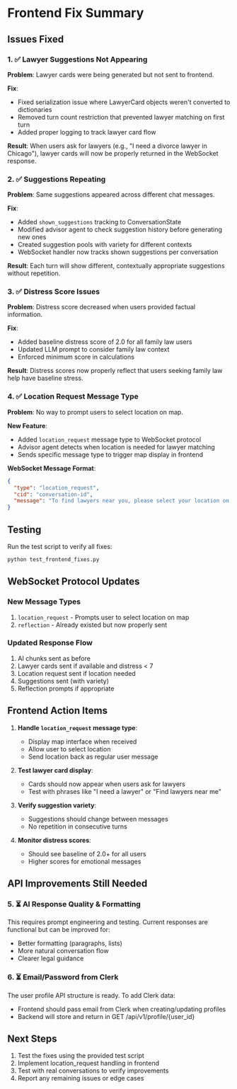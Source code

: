 # Frontend Fix Summary

## Issues Fixed

### 1. ✅ Lawyer Suggestions Not Appearing
**Problem**: Lawyer cards were being generated but not sent to frontend.

**Fix**: 
- Fixed serialization issue where LawyerCard objects weren't converted to dictionaries
- Removed turn count restriction that prevented lawyer matching on first turn
- Added proper logging to track lawyer card flow

**Result**: When users ask for lawyers (e.g., "I need a divorce lawyer in Chicago"), lawyer cards will now be properly returned in the WebSocket response.

### 2. ✅ Suggestions Repeating
**Problem**: Same suggestions appeared across different chat messages.

**Fix**:
- Added `shown_suggestions` tracking to ConversationState
- Modified advisor agent to check suggestion history before generating new ones
- Created suggestion pools with variety for different contexts
- WebSocket handler now tracks shown suggestions per conversation

**Result**: Each turn will show different, contextually appropriate suggestions without repetition.

### 3. ✅ Distress Score Issues
**Problem**: Distress score decreased when users provided factual information.

**Fix**:
- Added baseline distress score of 2.0 for all family law users
- Updated LLM prompt to consider family law context
- Enforced minimum score in calculations

**Result**: Distress scores now properly reflect that users seeking family law help have baseline stress.

### 4. ✅ Location Request Message Type
**Problem**: No way to prompt users to select location on map.

**New Feature**:
- Added `location_request` message type to WebSocket protocol
- Advisor agent detects when location is needed for lawyer matching
- Sends specific message type to trigger map display in frontend

**WebSocket Message Format**:
```json
{
  "type": "location_request",
  "cid": "conversation-id",
  "message": "To find lawyers near you, please select your location on the map or enter your city/state."
}
```

## Testing

Run the test script to verify all fixes:
```bash
python test_frontend_fixes.py
```

## WebSocket Protocol Updates

### New Message Types
1. `location_request` - Prompts user to select location on map
2. `reflection` - Already existed but now properly sent

### Updated Response Flow
1. AI chunks sent as before
2. Lawyer cards sent if available and distress < 7
3. Location request sent if location needed
4. Suggestions sent (with variety)
5. Reflection prompts if appropriate

## Frontend Action Items

1. **Handle `location_request` message type**:
   - Display map interface when received
   - Allow user to select location
   - Send location back as regular user message

2. **Test lawyer card display**:
   - Cards should now appear when users ask for lawyers
   - Test with phrases like "I need a lawyer" or "Find lawyers near me"

3. **Verify suggestion variety**:
   - Suggestions should change between messages
   - No repetition in consecutive turns

4. **Monitor distress scores**:
   - Should see baseline of 2.0+ for all users
   - Higher scores for emotional messages

## API Improvements Still Needed

### 5. ⏳ AI Response Quality & Formatting
This requires prompt engineering and testing. Current responses are functional but can be improved for:
- Better formatting (paragraphs, lists)
- More natural conversation flow
- Clearer legal guidance

### 6. ⏳ Email/Password from Clerk
The user profile API structure is ready. To add Clerk data:
- Frontend should pass email from Clerk when creating/updating profiles
- Backend will store and return in GET /api/v1/profile/{user_id}

## Next Steps

1. Test the fixes using the provided test script
2. Implement location_request handling in frontend
3. Test with real conversations to verify improvements
4. Report any remaining issues or edge cases